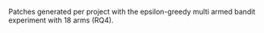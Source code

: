 Patches generated per project with the epsilon-greedy multi armed bandit experiment with 18 arms (RQ4).
